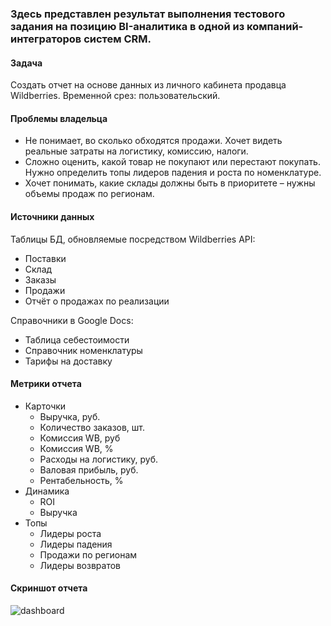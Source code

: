 ### Здесь представлен результат выполнения тестового задания на позицию BI-аналитика в одной из компаний-интеграторов систем CRM.

#### Задача
Создать отчет на основе данных из личного кабинета продавца Wildberries. Временной срез: пользовательский.

#### Проблемы владельца
* Не понимает, во сколько обходятся продажи. Хочет видеть реальные затраты на логистику, комиссию, налоги. 
* Сложно оценить, какой товар не покупают или перестают покупать. Нужно определить топы лидеров падения и роста по номенклатуре.
* Хочет понимать, какие склады должны быть в приоритете – нужны объемы продаж по регионам.

#### Источники данных
Таблицы БД, обновляемые посредством Wildberries API:  

* Поставки
* Склад
* Заказы
* Продажи
* Отчёт о продажах по реализации

Справочники в Google Docs:

* Таблица себестоимости
* Справочник номенклатуры
* Тарифы на доставку

#### Метрики отчета
* Карточки
    - Выручка, руб.
    - Количество заказов, шт.
    - Комиссия WB, руб
    - Комиссия WB, %
    - Расходы на логистику, руб.
    - Валовая прибыль, руб.
    - Рентабельность, %
* Динамика
    - ROI
    - Выручка
* Топы
    - Лидеры роста
    - Лидеры падения
    - Продажи по регионам
    - Лидеры возвратов

#### Скриншот отчета

![dashboard](https://github.com/ttaurino/powerBI/assets/12436522/bd448736-eac9-4ccd-94a4-df62527ff595)
